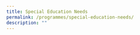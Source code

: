 ```yaml
---
title: Special Education Needs
permalink: /programmes/special-education-needs/
description: ""
---
```

